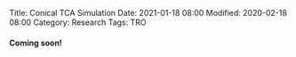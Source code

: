 Title: Conical TCA Simulation
Date: 2021-01-18 08:00
Modified: 2020-02-18 08:00
Category: Research
Tags: TRO

#### Coming soon!

